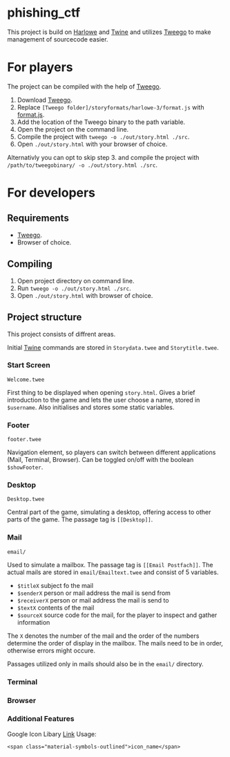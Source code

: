 # phishing_ctf
This project is build on [Harlowe](https://twine2.neocities.org) and [Twine](https://twinery.org/cookbook/) and utilizes [Tweego](https://www.motoslave.net/tweego/) to make management of sourcecode easier.

# For players
The project can be compiled with the help of [Tweego](https://www.motoslave.net/tweego/).

1. Download [Tweego](https://www.motoslave.net/tweego/).
2. Replace `[Tweego folder]/storyformats/harlowe-3/format.js` with [format.js](./format.js).
3. Add the location of the Tweego binary to the path variable. 
4. Open the project on the command line.
5. Compile the project with `tweego -o ./out/story.html ./src`.
6. Open `./out/story.html` with your browser of choice.

Alternativly you can opt to skip step 3. and compile the project with `/path/to/tweegobinary/ -o ./out/story.html ./src`.

# For developers

## Requirements

- [Tweego](https://www.motoslave.net/tweego/).
- Browser of choice.

## Compiling

1. Open project directory on command line.
2. Run `tweego -o ./out/story.html ./src`.
3. Open `./out/story.html` with browser of choice.

## Project structure

This project consists of diffrent areas.

Initial [Twine](https://twinery.org/cookbook/) commands are stored in `Storydata.twee` and `Storytitle.twee`.

### Start Screen

```Welcome.twee```

First thing to be displayed when opening `story.html`.
Gives a brief introduction to the game and lets the user choose a name, stored in `$username`.
Also initialises and stores some static variables.

### Footer 

```footer.twee```

Navigation element, so players can switch between different applications (Mail, Terminal, Browser).
Can be toggled on/off with the boolean `$showFooter`.

### Desktop

```Desktop.twee```

Central part of the game, simulating a desktop, offering access to other parts of the game. 
The passage tag is `[[Desktop]]`.

### Mail

```email/```

Used to simulate a mailbox.
The passage tag is `[[Email Postfach]]`.
The actual mails are stored in `email/Emailtext.twee` and consist of 5 variables.

- `$titleX` subject fo the mail
- `$senderX` person or mail address the mail is send from
- `$receiverX` person or mail address the mail is send to
- `$textX` contents of the mail
- `$sourceX` source code for the mail, for the player to inspect and gather information

The `X` denotes the number of the mail and the order of the numbers determine the order of display in the mailbox.
The mails need to be in order, otherwise errors might occure.

Passages utilized only in mails should also be in the `email/` directory.

### Terminal

### Browser

### Additional Features 

Google Icon Libary [Link](https://fonts.google.com/icons?icon.platform=web)
Usage:
```
<span class="material-symbols-outlined">icon_name</span>
```
